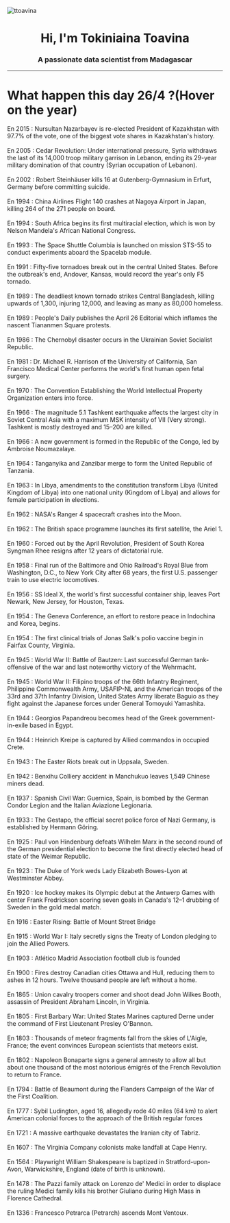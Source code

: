 
<p align="left"> <img src="https://komarev.com/ghpvc/?username=ttoavina&label=Profile%20views&color=0e75b6&style=flat" alt="ttoavina" /> </p>
<h1 align="center">Hi, I'm Tokiniaina Toavina</h1>
<h3 align="center">A passionate data scientist from Madagascar</h3>
    
<hr/>
<h1> What happen this day 26/4 ?(Hover on the year)</h1>

En 2015 : Nursultan Nazarbayev is re-elected President of Kazakhstan with 97.7% of the vote, one of the biggest vote shares in Kazakhstan's history.
<br/><br/>
En 2005 : Cedar Revolution: Under international pressure, Syria withdraws the last of its 14,000 troop military garrison in Lebanon, ending its 29-year military domination of that country (Syrian occupation of Lebanon).
<br/><br/>
En 2002 : Robert Steinhäuser kills 16 at Gutenberg-Gymnasium in Erfurt, Germany before committing suicide.
<br/><br/>
En 1994 : China Airlines Flight 140 crashes at Nagoya Airport in Japan, killing 264 of the 271 people on board.
<br/><br/>
En 1994 : South Africa begins its first multiracial election, which is won by Nelson Mandela's African National Congress.
<br/><br/>
En 1993 : The Space Shuttle Columbia is launched on mission STS-55 to conduct experiments aboard the Spacelab module.
<br/><br/>
En 1991 : Fifty-five tornadoes break out in the central United States. Before the outbreak's end, Andover, Kansas, would record the year's only F5 tornado.
<br/><br/>
En 1989 : The deadliest known tornado strikes Central Bangladesh, killing upwards of 1,300, injuring 12,000, and leaving as many as 80,000 homeless.
<br/><br/>
En 1989 : People's Daily publishes the April 26 Editorial which inflames the nascent Tiananmen Square protests.
<br/><br/>
En 1986 : The Chernobyl disaster occurs in the Ukrainian Soviet Socialist Republic.
<br/><br/>
En 1981 : Dr. Michael R. Harrison of the University of California, San Francisco Medical Center performs the world's first human open fetal surgery.
<br/><br/>
En 1970 : The Convention Establishing the World Intellectual Property Organization enters into force.
<br/><br/>
En 1966 : The magnitude 5.1 Tashkent earthquake affects the largest city in Soviet Central Asia with a maximum MSK intensity of VII (Very strong). Tashkent is mostly destroyed and 15–200 are killed.
<br/><br/>
En 1966 : A new government is formed in the Republic of the Congo, led by Ambroise Noumazalaye.
<br/><br/>
En 1964 : Tanganyika and Zanzibar merge to form the United Republic of Tanzania.
<br/><br/>
En 1963 : In Libya, amendments to the constitution transform Libya (United Kingdom of Libya) into one national unity (Kingdom of Libya) and allows for female participation in elections.
<br/><br/>
En 1962 : NASA's Ranger 4 spacecraft crashes into the Moon.
<br/><br/>
En 1962 : The British space programme launches its first satellite, the Ariel 1.
<br/><br/>
En 1960 : Forced out by the April Revolution, President of South Korea Syngman Rhee resigns after 12 years of dictatorial rule.
<br/><br/>
En 1958 : Final run of the Baltimore and Ohio Railroad's Royal Blue from Washington, D.C., to New York City after 68 years, the first U.S. passenger train to use electric locomotives.
<br/><br/>
En 1956 : SS Ideal X, the world's first successful container ship, leaves Port Newark, New Jersey, for Houston, Texas.
<br/><br/>
En 1954 : The Geneva Conference, an effort to restore peace in Indochina and Korea, begins.
<br/><br/>
En 1954 : The first clinical trials of Jonas Salk's polio vaccine begin in Fairfax County, Virginia.
<br/><br/>
En 1945 : World War II: Battle of Bautzen: Last successful German tank-offensive of the war and last noteworthy victory of the Wehrmacht.
<br/><br/>
En 1945 : World War II: Filipino troops of the 66th Infantry Regiment, Philippine Commonwealth Army, USAFIP-NL and the American troops of the 33rd and 37th Infantry Division, United States Army liberate Baguio as they fight against the Japanese forces under General Tomoyuki Yamashita.
<br/><br/>
En 1944 : Georgios Papandreou becomes head of the Greek government-in-exile based in Egypt.
<br/><br/>
En 1944 : Heinrich Kreipe is captured by Allied commandos in occupied Crete.
<br/><br/>
En 1943 : The Easter Riots break out in Uppsala, Sweden.
<br/><br/>
En 1942 : Benxihu Colliery accident in Manchukuo leaves 1,549 Chinese miners dead.
<br/><br/>
En 1937 : Spanish Civil War: Guernica, Spain, is bombed by the German Condor Legion and the Italian Aviazione Legionaria.
<br/><br/>
En 1933 : The Gestapo, the official secret police force of Nazi Germany, is established by Hermann Göring.
<br/><br/>
En 1925 : Paul von Hindenburg defeats Wilhelm Marx in the second round of the German presidential election to become the first directly elected head of state of the Weimar Republic.
<br/><br/>
En 1923 : The Duke of York weds Lady Elizabeth Bowes-Lyon at Westminster Abbey.
<br/><br/>
En 1920 : Ice hockey makes its Olympic debut at the Antwerp Games with center Frank Fredrickson scoring seven goals in Canada's 12–1 drubbing of Sweden in the gold medal match.
<br/><br/>
En 1916 : Easter Rising: Battle of Mount Street Bridge
<br/><br/>
En 1915 : World War I: Italy secretly signs the Treaty of London pledging to join the Allied Powers.
<br/><br/>
En 1903 : Atlético Madrid Association football club is founded
<br/><br/>
En 1900 : Fires destroy Canadian cities Ottawa and Hull, reducing them to ashes in 12 hours. Twelve thousand people are left without a home.
<br/><br/>
En 1865 : Union cavalry troopers corner and shoot dead John Wilkes Booth, assassin of President Abraham Lincoln, in Virginia.
<br/><br/>
En 1805 : First Barbary War: United States Marines captured Derne under the command of First Lieutenant Presley O'Bannon.
<br/><br/>
En 1803 : Thousands of meteor fragments fall from the skies of L'Aigle, France; the event convinces European scientists that meteors exist.
<br/><br/>
En 1802 : Napoleon Bonaparte signs a general amnesty to allow all but about one thousand of the most notorious émigrés of the French Revolution to return to France.
<br/><br/>
En 1794 : Battle of Beaumont during the Flanders Campaign of the War of the First Coalition.
<br/><br/>
En 1777 : Sybil Ludington, aged 16, allegedly rode 40 miles (64 km) to alert American colonial forces to the approach of the British regular forces
<br/><br/>
En 1721 : A massive earthquake devastates the Iranian city of Tabriz.
<br/><br/>
En 1607 : The Virginia Company colonists make landfall at Cape Henry.
<br/><br/>
En 1564 : Playwright William Shakespeare is baptized in Stratford-upon-Avon, Warwickshire, England (date of birth is unknown).
<br/><br/>
En 1478 : The Pazzi family attack on Lorenzo de' Medici in order to displace the ruling Medici family kills his brother Giuliano during High Mass in Florence Cathedral.
<br/><br/>
En 1336 : Francesco Petrarca (Petrarch) ascends Mont Ventoux.
<br/><br/>
